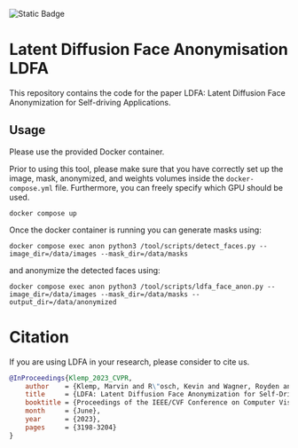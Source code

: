 ![Static Badge](https://img.shields.io/badge/Paper-CVPRW23-1c75b8?style=plastic&link=https%3A%2F%2Fopenaccess.thecvf.com%2Fcontent%2FCVPR2023W%2FE2EAD%2Fpapers%2FKlemp_LDFA_Latent_Diffusion_Face_Anonymization_for_Self-Driving_Applications_CVPRW_2023_paper.pdf)



# Latent Diffusion Face Anonymisation LDFA
This repository contains the code for the paper LDFA: Latent Diffusion Face Anonymization for Self-driving Applications.

## Usage
Please use the provided Docker container.

Prior to using this tool, please make sure that you have correctly set up the image, mask, anonymized, and weights volumes inside the `docker-compose.yml` file.
Furthermore, you can freely specify which GPU should be used.

`docker compose up`


Once the docker container is running you can generate masks using:

```shell
docker compose exec anon python3 /tool/scripts/detect_faces.py --image_dir=/data/images --mask_dir=/data/masks
```

and anonymize the detected faces using:

```shell
docker compose exec anon python3 /tool/scripts/ldfa_face_anon.py --image_dir=/data/images --mask_dir=/data/masks --output_dir=/data/anonymized
```

# Citation

If you are using LDFA in your research, please consider to cite us.

```bibtex
@InProceedings{Klemp_2023_CVPR,
    author    = {Klemp, Marvin and R\"osch, Kevin and Wagner, Royden and Quehl, Jannik and Lauer, Martin},
    title     = {LDFA: Latent Diffusion Face Anonymization for Self-Driving Applications},
    booktitle = {Proceedings of the IEEE/CVF Conference on Computer Vision and Pattern Recognition (CVPR) Workshops},
    month     = {June},
    year      = {2023},
    pages     = {3198-3204}
}
```
